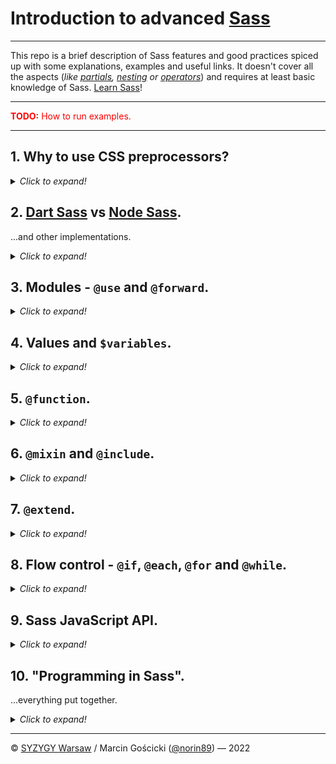 # Introduction to advanced [Sass](https://sass-lang.com/)

____

This repo is a brief description of Sass features and good practices spiced up with some explanations, examples
and useful links. It doesn't cover all the aspects (_like [partials](https://sass-lang.com/documentation/at-rules/use#partials),
[nesting](https://sass-lang.com/documentation/style-rules#nesting) or [operators](https://sass-lang.com/documentation/operators)_)
and requires at least basic knowledge of Sass. [Learn Sass](https://sass-lang.com/guide)!

____

<p style="color: red;">
  <strong>TODO:</strong>
  How to run examples.
</p>

____

## 1. Why to use CSS preprocessors?
<details>
<summary><i>Click to expand!</i></summary>

Simply, not everything is yet possible in pure CSS. However, some things like variables
([CSS Custom Properties](https://www.w3.org/TR/css-variables-1/)) are available and others like
[CSS Nesting](https://www.w3.org/TR/css-nesting-1/), or [Custom Media Queries](https://www.w3.org/TR/mediaqueries-5/#custom-mq)
are on the way!

**Unfortunately there are still many things that can't be achieved yet and soon with pure CSS:**
- built-in and custom functions, loops, mixins, extending, etc.,
- complex variable types like objects or arrays,
- sane code splitting into multiple files.

**Further readings:**
- [What is the difference between CSS variables and preprocessor variables?](https://css-tricks.com/difference-between-types-of-css-variables/) — css-tricks.com
</details>

## 2. [Dart Sass](https://sass-lang.com/dart-sass) vs [Node Sass](https://www.npmjs.com/package/node-sass).
...and other implementations.
<details>
<summary><i>Click to expand!</i></summary>

**Dart Sass is the only actively maintained Sass implementation**. [LibSass](https://sass-lang.com/libsass)
and Node Sass (_which is only a wrapper for LibSass_) are deprecated - they are getting only fixes to major bugs
and security issues, no new features. [Ruby Sass](https://sass-lang.com/ruby-sass) is dead.

The major new feature available only in Dart Sass is a module system. **Sass Modules** comes with namespaces,
new at-rules (`@use` and `@forward`) and built-in modules that includes (_not only_) built-in functions.

**Further readings:**
- [LibSass is Deprecated](https://sass-lang.com/blog/libsass-is-deprecated) — sass-lang.com
- [Announcing Dart Sass](https://sass-lang.com/blog/announcing-dart-sass) — sass-lang.com
- **[Introducing Sass Modules](https://css-tricks.com/introducing-sass-modules/)** — css-tricks.com
</details>

## 3. Modules - `@use` and `@forward`.
<details>
<summary><i>Click to expand!</i></summary>

<p style="color: red;">
  <strong>TODO:</strong>
  Why Modules? Difference between old `@import` and new `@use` and `@forward`.
</p>

**Further readings:**
- [Sass: Documentation - @use](https://sass-lang.com/documentation/at-rules/use) — sass-lang.com
- [Sass: Documentation - @forward](https://sass-lang.com/documentation/at-rules/forward) — sass-lang.com
</details>

## 4. Values and `$variables`.
<details>
<summary><i>Click to expand!</i></summary>

<p style="color: red;">
  <strong>TODO:</strong>
  Complex value types like Maps and Lists.
</p>

**Further readings:**
- [Sass: Documentation - Values](https://sass-lang.com/documentation/values) — sass-lang.com
- [Sass: Documentation - Variables](https://sass-lang.com/documentation/variables) — sass-lang.com
</details>

## 5. `@function`.
<details>
<summary><i>Click to expand!</i></summary>

<p style="color: red;">
  <strong>TODO:</strong>
  When to use functions. What for?<br />
  - Extend build-in functions - `map:get` with `@warning` if key not found.<br />
  - `z-index` management.<br />
  - `vw` with pinch of JS to avoid horizontal scrollbar.<br />
</p>

**Further readings:**
- [Sass: Documentation - @function](https://sass-lang.com/documentation/at-rules/function) — sass-lang.com
</details>

## 6. `@mixin` and `@include`.
<details>
<summary><i>Click to expand!</i></summary>

In the past most examples of `@mixin`s I can remember were about adding vendor prefixes. Up to early 2019 it was even
in the [official documentation of Sass]((https://web.archive.org/web/20190208030244/http://sass-lang.com/documentation/file.SASS_REFERENCE.html#variable_arguments)).
Now we have better alternatives for that, like [Autoprefixer](https://autoprefixer.github.io/).

**`@mixin`s are still very useful when we have reusable blocks of styles** or / and we want to assure consistency.

<p style="color: red;">
  <strong>TODO:</strong>
  Create and link examples.
</p>

Good examples are:
* element resets, // button reset
* repetitive styles, // border and box shadows
* media queries.

**Further readings:**
- [Sass: Documentation - @mixin and @include](https://sass-lang.com/documentation/at-rules/mixin) — sass-lang.com
</details>

## 7. `@extend`.
<details>
<summary><i>Click to expand!</i></summary>

<p style="color: red;">
  <strong>TODO:</strong>
  What are Mixins for? Drawbacks - code order. When you `@extend` in separate file it's OK.<br />
  Include is usually better / safer especially when gzip is used. <br />
  What are `%placeholders`.<br />
</p>

**Further readings:**
- [Sass: Documentation - @extend](https://sass-lang.com/documentation/at-rules/extend) — sass-lang.com
</details>

## 8. Flow control - `@if`, `@each`, `@for` and `@while`.
<details>
<summary><i>Click to expand!</i></summary>

<p style="color: red;">
  <strong>TODO:</strong>
  What are Mixins for? Drawbacks - code order. When you `@extend` in separate file it's OK.<br />
  Include is usually better / safer especially when gzip is used. <br />
</p>

**Further readings:**
- [Sass: Documentation - @extend](https://sass-lang.com/documentation/at-rules/extend) — sass-lang.com
</details>

## 9. Sass JavaScript API.
<details>
<summary><i>Click to expand!</i></summary>

> The [sass package](https://www.npmjs.com/package/sass) on npm is a pure-JavaScript package built from the Dart Sass implementation.
> (...) it provides a JavaScript API that can be used to drive Sass compilations from JavaScript. It even allows
> an application to control how stylesheets are loaded and define custom functions.
> ____
> [Sass: Documentation - JavaScript API](https://sass-lang.com/documentation/js-api) — sass-lang.com

It means that Sass may be adapted to developers needs by themselves. Do you need to customize Sass compilation?
You can create JavaScript functions to be run on your Sass [Values](https://sass-lang.com/documentation/values).
Do you want to `@import` / `@use` JSON or YAML in your Sass? Go for it! But first [check if some else didn't already
create the importer](https://sass-lang.com/documentation/js-api/modules#CustomFunction) you need.

<small>
  NOTE: Many importers names starts with `node-sass` but most will work with Dart Sass as API is compatible. 
</small>

<p style="color: red;">
  <strong>TODO:</strong>
  Example of custom function and JSON importer.
</p>

**Further readings:**
- [Sass: Documentation - JavaScript API - Interface Importer](https://sass-lang.com/documentation/js-api/interfaces/Importer) — sass-lang.com
- [Sass: Documentation - JavaScript API - Custom Function](https://sass-lang.com/documentation/js-api/modules#CustomFunction) — sass-lang.com
</details>

## 10. "Programming in Sass".
...everything put together.
<details>
<summary><i>Click to expand!</i></summary>

<p style="color: red;">
  <strong>TODO:</strong>
  - Colors / typography management.<br /> 
  - `each-breakpoint` mixin.<br />
  - Advanced calendar generation.<br /> 
</p>

**Further readings:**
- [How long until @SassCSS is Turing complete?](https://twitter.com/teabass/status/394179630485471232) — twitter.com
- [Is CSS a Programming Language?](https://css-tricks.com/is-css-a-programming-language/) — css-tricks.com
</details>

____
© [SYZYGY Warsaw](https://www.syzygy.pl/) / Marcin Gościcki ([@norin89](https://github.com/norin89)) — 2022
